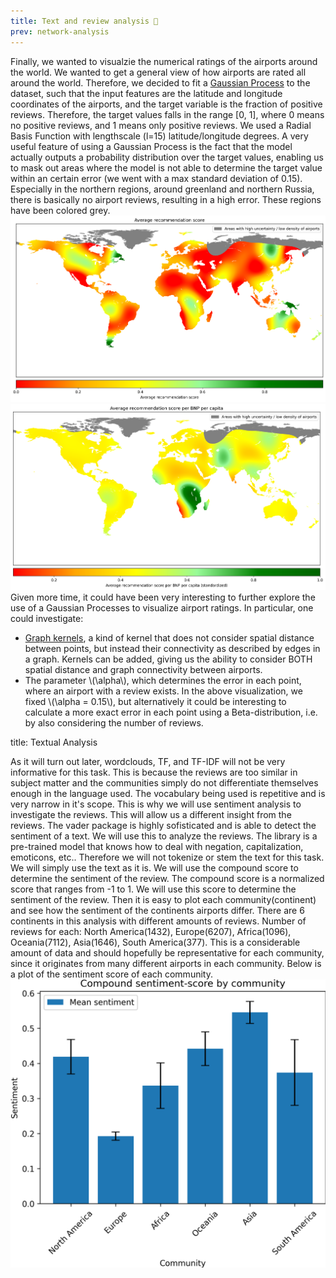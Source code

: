 ```yaml
---
title: Text and review analysis 📖
prev: network-analysis
---
```


Finally, we wanted to visualzie the numerical ratings of the airports around the world. We wanted to get a general view of how airports are rated all around the world. Therefore, we decided to fit a [Gaussian Process](https://en.wikipedia.org/wiki/Gaussian_process) to the dataset, such that the input features are the latitude and longitude coordinates of the airports, and the target variable is the fraction of positive reviews. Therefore, the target values falls in the range [0, 1], where 0 means no positive reviews, and 1 means only positive reviews. We used a Radial Basis Function with lengthscale \(l=15\) latitude/longitude degrees. A very useful feature of using a Gaussian Process is the fact that the model actually outputs a probability distribution over the target values, enabling us to mask out areas where the model is not able to determine the target value within an certain error (we went with a max standard deviation of 0.15). Especially in the northern regions, around greenland and northern Russia, there is basically no airport reviews, resulting in a high error. These regions have been colored grey. 
![Gaussian Process](https://raw.githubusercontent.com/kommodeskab/SocialProject/main/images/Average%20recommendation%20score.png)
![Gaussian Process per BNP](https://raw.githubusercontent.com/kommodeskab/SocialProject/main/images/Average%20recommendation%20score%20per%20BNP%20per%20capita.png)
Given more time, it could have been very interesting to further explore the use of a Gaussian Processes to visualize airport ratings. In particular, one could investigate:
* [Graph kernels](https://proceedings.mlr.press/v130/borovitskiy21a/borovitskiy21a.pdf), a kind of kernel that does not consider spatial distance between points, but instead their connectivity as described by edges in a graph. Kernels can be added, giving us the ability to consider BOTH spatial distance and graph connectivity between airports.
* The parameter \\(\alpha\\), which determines the error in each point, where an airport with a review exists. In the above visualization, we fixed \\(\alpha = 0.15\\), but alternatively it could be interesting to calculate a more exact error in each point using a Beta-distribution, i.e. by also considering the number of reviews.

title: Textual Analysis

As it will turn out later, wordclouds, TF, and TF-IDF will not be very informative for this task. This is because the reviews are too similar in subject matter and the communities simply do not differentiate themselves enough in the language used. The vocabulary being used is repetitive and is very narrow in it's scope. This is why we will use sentiment analysis to investigate the reviews. This will allow us a different insight from the reviews. The vader package is highly sofisticated and is able to detect the sentiment of a text. We will use this to analyze the reviews. The library is a pre-trained model that knows how to deal with negation, capitalization, emoticons, etc.. Therefore we will not tokenize or stem the text for this task. We will simply use the text as it is. We will use the compound score to determine the sentiment of the review. The compound score is a normalized score that ranges from -1 to 1. We will use this score to determine the sentiment of the review. Then it is easy to plot each community(continent) and see how the sentiment of the continents airports differ. There are 6 continents in this analysis with different amounts of reviews. Number of reviews for each: North America(1432), Europe(6207), Africa(1096), Oceania(7112), Asia(1646), South America(377). This is a considerable amount of data and should hopefully be representative for each community, since it originates from many different airports in each community. Below is a plot of the sentiment score of each community. 
![Sentiment](https://raw.githubusercontent.com/kommodeskab/SocialProject/main/images/sentiment.png)
